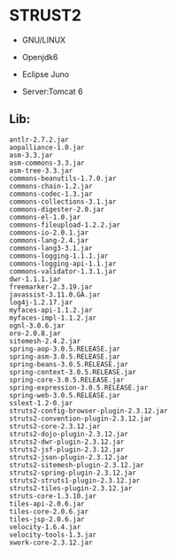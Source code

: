 STRUST2
=======


- GNU/LINUX

- Openjdk6

- Eclipse Juno

- Server:Tomcat 6


Lib:
----
	antlr-2.7.2.jar
	aopalliance-1.0.jar
	asm-3.3.jar
	asm-commons-3.3.jar
	asm-tree-3.3.jar
	commons-beanutils-1.7.0.jar
	commons-chain-1.2.jar
	commons-codec-1.3.jar
	commons-collections-3.1.jar
	commons-digester-2.0.jar
	commons-el-1.0.jar
	commons-fileupload-1.2.2.jar
	commons-io-2.0.1.jar
	commons-lang-2.4.jar
	commons-lang3-3.1.jar
	commons-logging-1.1.1.jar
	commons-logging-api-1.1.jar
	commons-validator-1.3.1.jar
	dwr-1.1.1.jar
	freemarker-2.3.19.jar
	javassist-3.11.0.GA.jar
	log4j-1.2.17.jar
	myfaces-api-1.1.2.jar
	myfaces-impl-1.1.2.jar
	ognl-3.0.6.jar
	oro-2.0.8.jar
	sitemesh-2.4.2.jar
	spring-aop-3.0.5.RELEASE.jar
	spring-asm-3.0.5.RELEASE.jar
	spring-beans-3.0.5.RELEASE.jar
	spring-context-3.0.5.RELEASE.jar
	spring-core-3.0.5.RELEASE.jar
	spring-expression-3.0.5.RELEASE.jar
	spring-web-3.0.5.RELEASE.jar
	sslext-1.2-0.jar
	struts2-config-browser-plugin-2.3.12.jar
	struts2-convention-plugin-2.3.12.jar
	struts2-core-2.3.12.jar
	struts2-dojo-plugin-2.3.12.jar
	struts2-dwr-plugin-2.3.12.jar
	struts2-jsf-plugin-2.3.12.jar
	struts2-json-plugin-2.3.12.jar
	struts2-sitemesh-plugin-2.3.12.jar
	struts2-spring-plugin-2.3.12.jar
	struts2-struts1-plugin-2.3.12.jar
	struts2-tiles-plugin-2.3.12.jar
	struts-core-1.3.10.jar
	tiles-api-2.0.6.jar
	tiles-core-2.0.6.jar
	tiles-jsp-2.0.6.jar
	velocity-1.6.4.jar
	velocity-tools-1.3.jar
	xwork-core-2.3.12.jar
